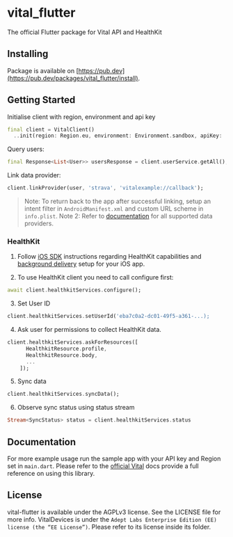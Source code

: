 # vital_flutter

The official Flutter package for Vital API and HealthKit

## Installing

Package is available on [https://pub.dev](https://pub.dev/packages/vital_flutter/install).

## Getting Started

Initialise client with region, environment and api key

```dart
final client = VitalClient()
  ..init(region: Region.eu, environment: Environment.sandbox, apiKey: 'sk_eu_...');
```

Query users:

```dart
final Response<List<User>> usersResponse = client.userService.getAll();
```

Link data provider:

```dart
client.linkProvider(user, 'strava', 'vitalexample://callback');
```

> Note: To return back to the app after successful linking, setup an intent filter in `AndroidManifest.xml` and custom URL scheme in `info.plist`.
> Note 2: Refer to [documentation](https://docs.tryvital.io/wearables/providers/Introduction) for all supported data providers.


### HealthKit

1. Follow [iOS SDK](https://docs.tryvital.io/wearables/sdks/iOS#6-vitalhealthkit) instructions regarding HealthKit capabilities and [background delivery](https://docs.tryvital.io/wearables/sdks/iOS#1-background-delivery) setup for your iOS app.

2. To use HealthKit client you need to call configure first:

```dart
await client.healthkitServices.configure();
```

3. Set User ID

```dart
client.healthkitServices.setUserId('eba7c0a2-dc01-49f5-a361-...);
```

4. Ask user for permissions to collect HealthKit data.

```dart
client.healthkitServices.askForResources([
      HealthkitResource.profile,
      HealthkitResource.body,
      ...
    ]);
```

5. Sync data

```dart
client.healthkitServices.syncData();
```

6. Observe sync status using status stream

```dart
Stream<SyncStatus> status = client.healthkitServices.status
```

## Documentation

For more example usage run the sample app with your API key and Region set in `main.dart`.
Please refer to the [official Vital](https://docs.tryvital.io/welcome/libraries) docs provide a full reference on using this library.

## License

vital-flutter is available under the AGPLv3 license. See the LICENSE file for more info. VitalDevices is under the `Adept Labs Enterprise Edition (EE) license (the “EE License”)`. Please refer to its license inside its folder.


